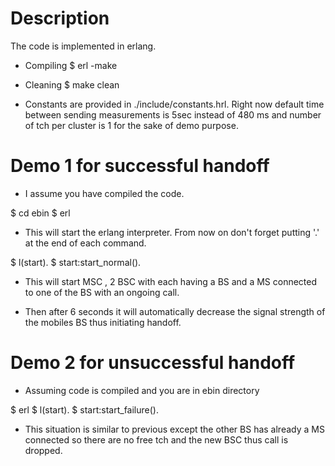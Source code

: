 # Description
The code is implemented in erlang.

* Compiling
$ erl -make

* Cleaning
$ make clean

* Constants are provided in ./include/constants.hrl. Right now default
  time between sending measurements is 5sec instead of 480 ms and
  number of tch per cluster is 1 for the sake of demo purpose.

# Demo 1 for successful handoff

* I assume you have compiled the code.

$ cd ebin
$ erl

* This will start the erlang interpreter. From now on don't forget
  putting '.' at the end of each command.

$ l(start).
$ start:start_normal().

* This will start MSC , 2 BSC with each having a BS and a MS connected
  to one of the BS with an ongoing call.

* Then after 6 seconds it will automatically decrease the signal
  strength of the mobiles BS thus initiating handoff.

# Demo 2 for unsuccessful handoff

* Assuming code is compiled and you are in ebin directory

$ erl
$ l(start).
$ start:start_failure().

* This situation is similar to previous except the other BS has already a MS connected so there are no free tch and the new BSC thus call is dropped.

